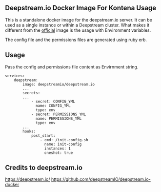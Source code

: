 Deepstream.io Docker Image For Kontena Usage
---

This is a standalone docker image for the deepstream.io server. 
It can be used as a single instance or within a Deepstream cluster.
What makes it different from the [official](https://github.com/deepstreamIO/deepstream.io-docker) image 
is the usage with Environment variables.

The config file and the permissions files are generated using ruby erb.

## Usage

Pass the config and permissions file content as Envirnment string.

```
services:
    deepstream:
        image: deepstreamio/deepstream.io
        ...
        secrets:
        ...
            - secret: CONFIG_YML
              name: CONFIG_YML
              type: env
            - secret: PERMISSIONS_YML
              name: PERMISSIONS_YML
              type: env
        ...
        hooks:
            post_start:
                - cmd: /init-config.sh
                  name: init-config
                  instances: 1
                  oneshot: true
```

Credits to deepstream.io
---
https://deepstream.io/
https://github.com/deepstreamIO/deepstream.io-docker